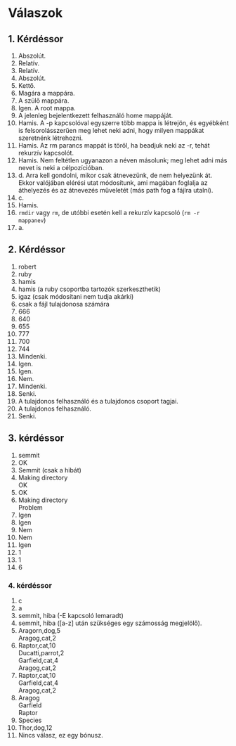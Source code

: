 # Válaszok

## 1. Kérdéssor
1. Abszolút.
2. Relatív.
3. Relatív.
4. Abszolút.
5. Kettő.
6. Magára a mappára.
7. A szülő mappára.
8. Igen. A root mappa.
9. A jelenleg bejelentkezett felhasználó home mappáját.
10. Hamis. A -p kapcsolóval egyszerre több mappa is létrejön, és egyébként is felsorolásszerűen meg lehet neki adni, hogy milyen mappákat szeretnénk létrehozni.
11. Hamis. Az rm parancs mappát is töröl, ha beadjuk neki az -r, tehát rekurzív kapcsolót.
12. Hamis. Nem feltétlen ugyanazon a néven másolunk; meg lehet adni más nevet is neki a célpozícióban.
13. d. Arra kell gondolni, mikor csak átnevezünk, de nem helyezünk át. Ekkor valójában elérési utat módosítunk, ami magában foglalja az áthelyezés és az átnevezés műveletét (más path fog a fájlra utalni).
14. c.
15. Hamis.
16. `rmdir` vagy `rm`, de utóbbi esetén kell a rekurzív kapcsoló (`rm -r mappanev`)
17. a.

## 2. Kérdéssor
1. robert
2. ruby
3. hamis
4. hamis (a ruby csoportba tartozók szerkeszthetik)
5. igaz (csak módosítani nem tudja akárki)
6. csak a fájl tulajdonosa számára
7. 666
8. 640
9. 655
10. 777
11. 700
12. 744
13. Mindenki.
14. Igen.
15. Igen.
16. Nem.
17. Mindenki.
18. Senki.
19. A tulajdonos felhasználó és a tulajdonos csoport tagjai.
20. A tulajdonos felhasználó.
21. Senki.

## 3. kérdéssor
1. semmit
2. OK
3. Semmit (csak a hibát)
4. Making directory\
   OK
5. OK
6. Making directory\
   Problem
7. Igen
8. Igen
9. Nem
10. Nem
11. Igen
12. 1
13. 1
14. 6

### 4. kérdéssor
1. c
2. a
3. semmit, hiba (-E kapcsoló lemaradt)
4. semmit, hiba ([a-z] után szükséges egy számosság megjelölő).
5. Aragorn,dog,5\
Aragog,cat,2
6. Raptor,cat,10\
Ducatti,parrot,2\
Garfield,cat,4\
Aragog,cat,2
7. Raptor,cat,10\
Garfield,cat,4\
Aragog,cat,2
8. Aragog\
Garfield\
Raptor
9. Species
10. Thor,dog,12
11. Nincs válasz, ez egy bónusz.